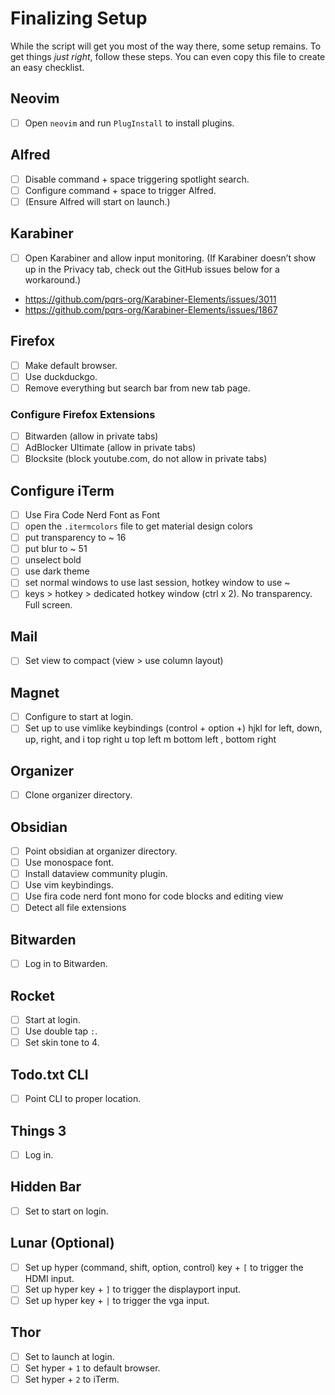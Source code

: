 # Finalizing Setup

While the script will get you most of the way there, some setup remains. To
get things _just right_, follow these steps. You can even copy this file
to  create an easy checklist.

## Neovim

- [ ] Open `neovim` and run `PlugInstall` to install plugins. 

## Alfred

- [ ] Disable command + space triggering spotlight search.
- [ ] Configure command + space to trigger Alfred.
- [ ] (Ensure Alfred will start on launch.)

## Karabiner

- [ ] Open Karabiner and allow input monitoring. (If Karabiner doesn’t
  show up in the Privacy tab, check out the GitHub issues below for
  a workaround.)

- https://github.com/pqrs-org/Karabiner-Elements/issues/3011
- https://github.com/pqrs-org/Karabiner-Elements/issues/1867

## Firefox

- [ ] Make default browser.
- [ ] Use duckduckgo.
- [ ] Remove everything but search bar from new tab page.

### Configure Firefox Extensions

- [ ] Bitwarden (allow in private tabs)
- [ ] AdBlocker Ultimate (allow in private tabs)
- [ ] Blocksite (block youtube.com, do not allow in private tabs)

## Configure iTerm

- [ ] Use Fira Code Nerd Font as Font
- [ ] open the `.itermcolors` file to get material design colors
- [ ] put transparency to ~ 16
- [ ] put blur to ~ 51
- [ ] unselect bold
- [ ] use dark theme
- [ ] set normal windows to use last session, hotkey window to use ~
- [ ] keys > hotkey > dedicated hotkey window (ctrl x 2). No transparency.
  Full screen.

## Mail

- [ ] Set view to compact (view > use column layout)

## Magnet

- [ ] Configure to start at login.
- [ ] Set up to use vimlike keybindings (control + option +) hjkl for left, down, up, right, and i top right u top left m bottom left , bottom
  right

## Organizer

- [ ] Clone organizer directory.

## Obsidian

- [ ] Point obsidian at organizer directory.
- [ ] Use monospace font.
- [ ] Install dataview community plugin.
- [ ] Use vim keybindings.
- [ ] Use fira code nerd font mono for code blocks and editing view
- [ ] Detect all file extensions

## Bitwarden

- [ ] Log in to Bitwarden.

## Rocket

- [ ] Start at login.
- [ ] Use double tap `:`.
- [ ] Set skin tone to 4.

## Todo.txt CLI

- [ ] Point CLI to proper location.

## Things 3

- [ ] Log in.

## Hidden Bar

- [ ] Set to start on login.

## Lunar (Optional)

- [ ] Set up hyper (command, shift, option, control) key + `[` to trigger
  the HDMI input.
- [ ] Set up hyper key + `]` to trigger the displayport input.
- [ ] Set up hyper key + `|` to trigger the vga input.

## Thor

- [ ] Set to launch at login.
- [ ] Set hyper + `1` to default browser.
- [ ] Set hyper + `2` to iTerm.
